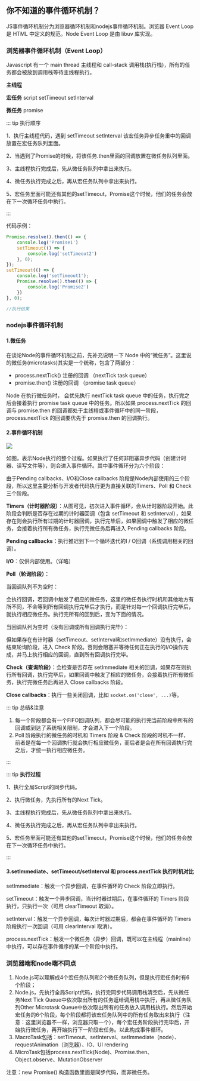 ## 你不知道的事件循环机制？

JS事件循环机制分为浏览器循环机制和nodejs事件循环机制。浏览器 Event Loop 是 HTML 中定义的规范。Node Event Loop 是由 libuv 库实现。



### 浏览器事件循环机制（Event Loop）

Javascript 有一个 main thread 主线程和 call-stack 调用栈(执行栈)，所有的任务都会被放到调用栈等待主线程执行。

**主线程**

**宏任务**  script  setTimeout setInterval

**微任务**  promise

::: tip 执行顺序

1、执行主线程代码，遇到 setTimeout setInterval 该宏任务异步任务重中的回调放置在宏任务队列里面。

2、当遇到了Promise的时候，将该任务.then里面的回调放置在微任务队列里面。

3、主线程执行完成后，先从微任务队列中拿出来执行。

4、微任务执行完成之后，再从宏任务队列中拿出来执行。

5、宏任务里面可能还有其他的setTimeout，Promise这个时候，他们的任务会放在下一次循环任务中执行。

:::

代码示例：

```js
Promise.resolve().then(() => {
    console.log('Promise1')
    setTimeout(() => {
        console.log('setTimeout2')
    }, 0);
});
setTimeout(() => {
    console.log('setTimeout1');
    Promise.resolve().then(() => {
        console.log('Promise2')
    })
}, 0);

//执行结果

```

### nodejs事件循环机制

#### 1.微任务

在谈论Node的事件循环机制之前，先补充说明一下 Node 中的“微任务”。这里说的微任务(microtasks)其实是一个统称，包含了两部分：

- process.nextTick() 注册的回调 （nextTick task queue）
- promise.then() 注册的回调 （promise task queue）

Node 在执行微任务时， 会优先执行 nextTick task queue 中的任务，执行完之后会接着执行 promise task queue 中的任务。所以如果 process.nextTick 的回调与 promise.then 的回调都处于主线程或事件循环中的同一阶段， process.nextTick 的回调要优先于 promise.then 的回调执行。

#### 2.事件循环机制

![](F:\githubRes\web-Knowledge\docs\.vuepress\public\img\898684-20200418064231061-1148380902.png)

如图，表示Node执行的整个过程。如果执行了任何非阻塞异步代码（创建计时器、读写文件等），则会进入事件循环。其中事件循环分为六个阶段：

由于Pending callbacks、I/O和Close callbacks 阶段是Node内部使用的三个阶段，所以这里主要分析与开发者代码执行更为直接关联的Timers、Poll 和 Check 三个阶段。

**Timers（计时器阶段）**：从图可见，初次进入事件循环，会从计时器阶段开始。此阶段会判断是否存在过期的计时器回调（包含 setTimeout 和 setInterval），如果存在则会执行所有过期的计时器回调，执行完毕后，如果回调中触发了相应的微任务，会接着执行所有微任务，执行完微任务后再进入 Pending callbacks 阶段。

**Pending callbacks**：执行推迟到下一个循环迭代的I / O回调（系统调用相关的回调）。

**I/O**：仅供内部使用。（详略）

**Poll（轮询阶段）**：

当回调队列不为空时：

会执行回调，若回调中触发了相应的微任务，这里的微任务执行时机和其他地方有所不同，不会等到所有回调执行完毕后才执行，而是针对每一个回调执行完毕后，就执行相应微任务。执行完所有的回到后，变为下面的情况。

当回调队列为空时（没有回调或所有回调执行完毕）：

但如果存在有计时器（setTimeout、setInterval和setImmediate）没有执行，会结束轮询阶段，进入 Check 阶段。否则会阻塞并等待任何正在执行的I/O操作完成，并马上执行相应的回调，直到所有回调执行完毕。

**Check（查询阶段）**：会检查是否存在 setImmediate 相关的回调，如果存在则执行所有回调，执行完毕后，如果回调中触发了相应的微任务，会接着执行所有微任务，执行完微任务后再进入 Close callbacks 阶段。

**Close callbacks**：执行一些关闭回调，比如 `socket.on('close', ...)`等。

::: tip 总结&注意

1. 每一个阶段都会有一个FIFO回调队列，都会尽可能的执行完当前阶段中所有的回调或到达了系统相关限制，才会进入下一个阶段。
2. Poll 阶段执行的微任务的时机和 Timers 阶段 & Check 阶段的时机不一样，前者是在每一个回调执行就会执行相应微任务，而后者是会在所有回调执行完之后，才统一执行相应微任务。

:::

::: tip **执行过程**

1、执行全局Script的同步代码。

2、执行微任务，先执行所有的Next Tick。

3、主线程执行完成后，先从微任务队列中拿出来执行。

4、微任务执行完成之后，再从宏任务队列中拿出来执行。

5、宏任务里面可能还有其他的setTimeout，Promise这个时候，他们的任务会放在下一次循环任务中执行。

:::

#### 3.setImmediate、setTimeout/setInterval 和 process.nextTick 执行时机对比

setImmediate：触发一个异步回调，在事件循环的 Check 阶段立即执行。

setTimeout：触发一个异步回调，当计时器过期后，在事件循环的 Timers 阶段执行，只执行一次（可用 clearTimeout 取消）。

setInterval：触发一个异步回调，每次计时器过期后，都会在事件循环的 Timers 阶段执行一次回调（可用 clearInterval 取消）。

process.nextTick：触发一个微任务（异步）回调，既可以在主线程（mainline）中执行，可以存在事件循序的某一个阶段中执行。

### 浏览器端和node端不同点

1. Node.js可以理解成4个宏任务队列和2个微任务队列，但是执行宏任务时有6个阶段；
2. Node.js，先执行全局Script代码，执行完同步代码调用栈清空后，先从微任务Next Tick Queue中依次取出所有的任务返给调用栈中执行，再从微任务队列Other Microtask Queue中依次取出所有的任务放入调用栈执行。然后开始宏任务的6个阶段，每个阶段都将该宏任务队列中的所有任务取出来执行（注意：这里浏览器不一样，浏览器只取一个），每个宏任务阶段执行完毕后，开始执行微任务，再开始执行下一阶段宏任务。以此构成事件循环。
3. MacroTask包括：setTimeout、setInterval、setImmediate（node）、requestAnimation（浏览器）、IO、UI rendering
4. MicroTask包括process.nextTick(Node)、Promise.then、Object.observe、MutationObserver

注意：new Promise() 构造函数里面是同步代码，而非微任务。
